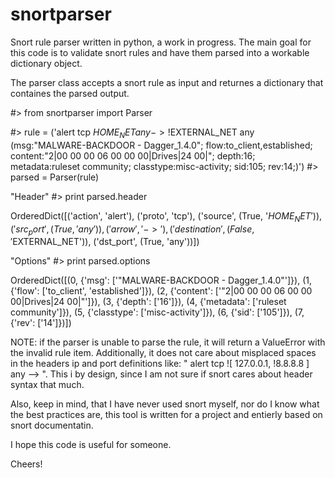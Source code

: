 # snortparser
Snort rule parser written in python, a work in progress. The main goal for this code is to validate snort rules and have them parsed into a workable dictionary object.

The parser class accepts a snort rule as input and returnes a dictionary that containes the parsed output.

#> from snortparser import Parser

#> rule = ('alert tcp $HOME_NET any -> !$EXTERNAL_NET any (msg:\"MALWARE-BACKDOOR - Dagger_1.4.0\"; flow:to_client,established; content:\"2|00 00 00 06 00 00 00|Drives|24 00|\"; depth:16; metadata:ruleset community; classtype:misc-activity; sid:105; rev:14;)')
#> parsed = Parser(rule)

"Header"
#> print parsed.header

OrderedDict([('action', 'alert'), ('proto', 'tcp'), ('source', (True, '$HOME_NET')), ('src_port', (True, 'any')), ('arrow', '->'), ('destination', (False, '$EXTERNAL_NET')), ('dst_port', (True, 'any'))])

"Options"
#> print parsed.options

OrderedDict([(0, {'msg': ['"MALWARE-BACKDOOR - Dagger_1.4.0"']}), (1, {'flow': ['to_client', 'established']}), (2, {'content': ['"2|00 00 00 06 00 00 00|Drives|24 00|"']}), (3, {'depth': ['16']}), (4, {'metadata': ['ruleset community']}), (5, {'classtype': ['misc-activity']}), (6, {'sid': ['105']}), (7, {'rev': ['14']})])

NOTE: if the parser is unable to parse the rule, it will return a ValueError with the invalid rule item. Additionally, it does not care about misplaced spaces in the headers ip and port definitions like: "  alert tcp ![ 127.0.0.1, !8.8.8.8 ]  any --> ". This i by design, since I am not sure if snort cares about header syntax that much.

Also, keep in mind, that I have never used snort myself, nor do I know what the best practices are, this tool is written for a project and entierly based on snort documentatin.


I hope this code is useful for someone.

Cheers!
